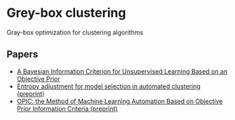 # Grey-box clustering

Gray-box optimization for clustering algorithms

## Papers

<ul>
  <li><a href="https://link.springer.com/chapter/10.1007/978-3-030-24289-3_52">A Bayesian Information Criterion for Unsupervised Learning Based on an Objective Prior</a></li>
  <li><a href="https://www.researchgate.net/publication/353442609_Entropy_adjustment_for_model_selection_in_automated_clustering">Entropy adjustment for model selection in automated clustering (preprint)</a></li>
  <li><a href="https://www.researchgate.net/publication/353442842_OPIC_the_Method_of_Machine_Learning_Automation_Based_on_Objective_Prior_Information_Criteria">OPIC: the Method of Machine Learning Automation Based on Objective Prior Information Criteria (preprint)</a></li>
</ul>

